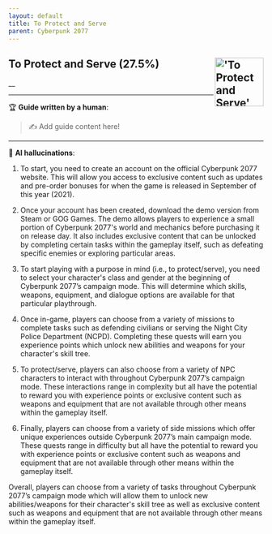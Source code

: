```yaml
---
layout: default
title: To Protect and Serve
parent: Cyberpunk 2077
---
```


## To Protect and Serve (27.5%) <img align="right" src="https://cdn.cloudflare.steamstatic.com/steamcommunity/public/images/apps/1091500/a51caf46e315b285be58a7d6cf7013a7b0c44a41.jpg" alt="'To Protect and Serve' achievement icon" width="96" height="96">

__

---

:trophy: **Guide written by a human**:

> :writing_hand: Add guide content here!

---

:robot: **AI hallucinations**:

1) To start, you need to create an account on the official Cyberpunk 2077 website. This will allow you access to exclusive content such as updates and pre-order bonuses for when the game is released in September of this year (2021).

2) Once your account has been created, download the demo version from Steam or GOG Games. The demo allows players to experience a small portion of Cyberpunk 2077's world and mechanics before purchasing it on release day. It also includes exclusive content that can be unlocked by completing certain tasks within the gameplay itself, such as defeating specific enemies or exploring particular areas.

3) To start playing with a purpose in mind (i.e., to protect/serve), you need to select your character's class and gender at the beginning of Cyberpunk 2077’s campaign mode. This will determine which skills, weapons, equipment, and dialogue options are available for that particular playthrough.

4) Once in-game, players can choose from a variety of missions to complete tasks such as defending civilians or serving the Night City Police Department (NCPD). Completing these quests will earn you experience points which unlock new abilities and weapons for your character's skill tree.

5) To protect/serve, players can also choose from a variety of NPC characters to interact with throughout Cyberpunk 2077’s campaign mode. These interactions range in complexity but all have the potential to reward you with experience points or exclusive content such as weapons and equipment that are not available through other means within the gameplay itself.

6) Finally, players can choose from a variety of side missions which offer unique experiences outside Cyberpunk 2077’s main campaign mode. These quests range in difficulty but all have the potential to reward you with experience points or exclusive content such as weapons and equipment that are not available through other means within the gameplay itself.

Overall, players can choose from a variety of tasks throughout Cyberpunk 2077’s campaign mode which will allow them to unlock new abilities/weapons for their character's skill tree as well as exclusive content such as weapons and equipment that are not available through other means within the gameplay itself.
